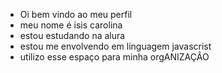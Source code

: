 - Oi bem vindo ao meu perfil
- meu nome é isis carolina
- estou estudando na alura
- estou me envolvendo em linguagem javascrist
- utilizo esse espaço para minha orgANIZAÇÃO
